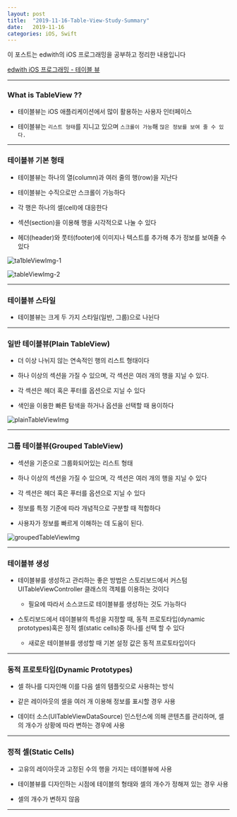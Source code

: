 ```yaml
---
layout: post
title:  "2019-11-16-Table-View-Study-Summary"
date:   2019-11-16
categories: iOS, Swift
---
```


이 포스트는 edwith의 iOS 프로그래밍을 공부하고 정리한 내용입니다

[edwith iOS 프로그래밍 - 테이블 뷰](https://www.edwith.org/boostcourse-ios/lecture/16860/)

- - -

### What is TableView ??

- 테이블뷰는 iOS 애플리케이션에서 많이 활용하는 사용자 인터페이스

- 테이블뷰는 `리스트 형태`를 지니고 있으며 `스크롤이 가능`해 `많은 정보를 보여 줄 수 있다.`

- - -

### 테이블뷰 기본 형태

- 테이블뷰는 하나의 열(column)과 여러 줄의 행(row)을 지난다

- 테이블뷰는 수직으로만 스크롤이 가능하다

- 각 행은 하나의 셀(cell)에 대응한다

- 섹션(section)을 이용해 행을 시각적으로 나눌 수 있다

- 헤더(header)와 풋터(footer)에 이미지나 텍스트를 추가해 추가 정보를 보여줄 수 있다

![ta1bleViewImg-1](https://github.com/VincentGeranium/VincentGeranium.github.io/blob/master/assets/img/ta1bleViewImg-1.png?raw=true)

![tableViewImg-2](https://github.com/VincentGeranium/VincentGeranium.github.io/blob/master/assets/img/ta1bleViewImg-2.png?raw=true)

- - -

### 테이블뷰 스타일

- 테이블뷰는 크게 두 가지 스타일(일반, 그룹)으로 나뉜다

- - -

### 일반 테이블뷰(Plain TableView)

- 더 이상 나뉘지 않는 연속적인 행의 리스트 형태이다

- 하나 이상의 섹션을 가질 수 있으며, 각 섹션은 여러 개의 행을 지닐 수 있다.

- 각 섹션은 헤더 혹은 푸터를 옵션으로 지닐 수 있다

- 색인을 이용한 빠른 탐색을 하거나 옵션을 선택할 때 용이하다

![plainTableViewImg](https://github.com/VincentGeranium/VincentGeranium.github.io/blob/master/assets/img/plainTableViewImg.png?raw=true)

- - -

### 그룹 테이블뷰(Grouped TableView)

- 섹션을 기준으로 그룹화되어있는 리스트 형태

- 하나 이상의 섹션을 가질 수 있으며, 각 섹션은 여러 개의 행을 지닐 수 있다

- 각 섹션은 헤더 혹은 푸터를 옵션으로 지닐 수 있다

- 정보를 특정 기준에 따라 개념적으로 구분할 때 적합하다

- 사용자가 정보를 빠르게 이해하는 데 도움이 된다.

![groupedTableViewImg](https://github.com/VincentGeranium/VincentGeranium.github.io/blob/master/assets/img/groupedTableViewImg.png?raw=true)

- - -

### 테이블뷰 생성

- 테이블뷰를 생성하고 관리하는 좋은 방법은 스토리보드에서 커스텀 UITableViewController 클래스의 객체를 이용하는 것이다

    - 필요에 따라서 소스코드로 테이블뷰를 생성하는 것도 가능하다
    
- 스토리보드에서 테이블뷰의 특성을 지정할 때, 동적 프로토타입(dynamic prototypes)혹은 정적 셀(static cells)중 하나를 선택 할 수 있다

    - 새로운 테이블뷰를 생성할 때 기본 설정 값은 동적 프로토타입이다
- - -

### 동적 프로토타입(Dynamic Prototypes)

- 셀 하나를 디자인해 이를 다음 셀의 템플릿으로 사용하는 방식

- 같은 레이아웃의 셀을 여러 개 이용해 정보를 표시할 경우 사용

- 데이터 소스(UITableViewDataSource) 인스턴스에 의해 콘텐츠를 관리하며, 셀의 개수가 상황에 따라 변하는 경우에 사용

- - -

### 정적 셀(Static Cells)

- 고유의 레이아웃과 고정된 수의 행을 가지는 테이블뷰에 사용

- 테이블뷰를 디자인하는 시점에 테이블의 형태와 셀의 개수가 정해져 있는 경우 사용

- 셀의 개수가 변하지 않음

- - -